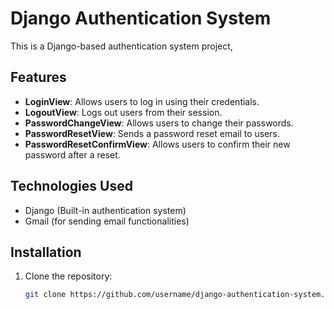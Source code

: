 # Django Authentication System

This is a Django-based authentication system project,
## Features
- **LoginView**: Allows users to log in using their credentials.
- **LogoutView**: Logs out users from their session.
- **PasswordChangeView**: Allows users to change their passwords.
- **PasswordResetView**: Sends a password reset email to users.
- **PasswordResetConfirmView**: Allows users to confirm their new password after a reset.

## Technologies Used
- Django (Built-in authentication system)
- Gmail (for sending email functionalities)

## Installation
1. Clone the repository:
   ```bash
   git clone https://github.com/username/django-authentication-system.git
